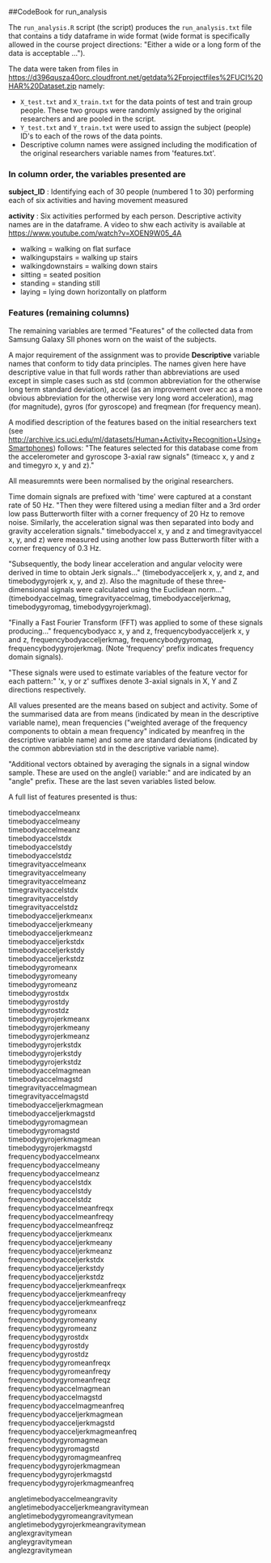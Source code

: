 ##CodeBook for run_analysis

The `run_analysis.R` script (the script) produces the `run_analysis.txt` file that contains a tidy dataframe in wide format (wide format is specifically allowed in the course project directions: "Either a wide or a long form of the data is acceptable ...").

The data were taken from files in https://d396qusza40orc.cloudfront.net/getdata%2Fprojectfiles%2FUCI%20HAR%20Dataset.zip namely:
- `X_test.txt` and `X_train.txt` for the data points of test and train group people. These two groups were randomly assigned by the original researchers and are pooled in the script.
- `Y_test.txt` and `Y_train.txt` were used to assign the subject (people) ID's to each of the rows of the data points.
- Descriptive column names were assigned including the modification of the original researchers variable names from 'features.txt'.  


### In column order, the variables presented are

**subject_ID** : Identifying each of 30 people (numbered 1 to 30) performing each of six activities and having movement measured

**activity** : Six activities performed by each person. Descriptive activity names are in the dataframe. A video to shw each activity is available at https://www.youtube.com/watch?v=XOEN9W05_4A
- walking = walking on flat surface
- walkingupstairs = walking up stairs 
- walkingdownstairs = walking down stairs
- sitting = seated position
- standing = standing still
- laying = lying down horizontally on platform

### Features (remaining columns)
The remaining variables are termed "Features" of the collected data from Samsung Galaxy SII phones worn on the waist of the subjects.

A major requirement of the assignment was to provide **Descriptive** variable names that conform to tidy data principles. The names given here have descriptive value in that full words rather than abbreviations are used except in simple cases such as std (common abbreviation for the otherwise long term standard deviation), accel (as an improvement over acc as a more obvious abbreviation for the otherwise very long word acceleration), mag (for magnitude), gyros (for gyroscope) and freqmean (for frequency mean). 

A modified description of the features based on the initial researchers text (see http://archive.ics.uci.edu/ml/datasets/Human+Activity+Recognition+Using+Smartphones) follows:
"The features selected for this database come from the accelerometer and gyroscope 3-axial raw signals" (timeacc x, y and z and timegyro x, y and z)."

All measuremnts were been normalised by the original researchers.

Time domain signals are prefixed with 'time' were captured at a constant rate of 50 Hz. "Then they were filtered using a median filter and a 3rd order low pass Butterworth filter with a corner frequency of 20 Hz to remove noise. Similarly, the acceleration signal was then separated into body and gravity acceleration signals."
timebodyaccel x, y and z and timegravityaccel x, y, and z) were measured using another low pass Butterworth filter with a corner frequency of 0.3 Hz.

"Subsequently, the body linear acceleration and angular velocity were derived in time to obtain Jerk signals..." (timebodyacceljerk x, y, and z, and timebodygyrojerk x, y, and z). Also the magnitude of these three-dimensional signals were calculated using the Euclidean norm..." (timebodyaccelmag, timegravityaccelmag, timebodyacceljerkmag, timebodygyromag, timebodygyrojerkmag). 

"Finally a Fast Fourier Transform (FFT) was applied to some of these signals producing..." frequencybodyacc x, y and z, frequencybodyacceljerk x, y and z, frequencybodyacceljerkmag, frequencybodygyromag, frequencybodygyrojerkmag. (Note 'frequency' prefix indicates frequency domain signals). 

"These signals were used to estimate variables of the feature vector for each pattern:" 'x, y or z' suffixes denote 3-axial signals in X, Y and Z directions respectively.

All values presented are the means based on subject and activity. Some of the summarised data are from means (indicated by mean in the descriptive variable name), mean frequencies ("weighted average of the frequency components to obtain a mean frequency" indicated by meanfreq in the descriptive variable name) and some are standard deviations (indicated by the common abbreviation std in the descriptive variable name). 

"Additional vectors obtained by averaging the signals in a signal window sample. These are used on the angle() variable:" and are indicated by an "angle" prefix. These are the last seven variables listed below.

A full list of features presented is thus:

timebodyaccelmeanx  
timebodyaccelmeany  
timebodyaccelmeanz  
timebodyaccelstdx  
timebodyaccelstdy  
timebodyaccelstdz  
timegravityaccelmeanx  
timegravityaccelmeany  
timegravityaccelmeanz  
timegravityaccelstdx  
timegravityaccelstdy  
timegravityaccelstdz  
timebodyacceljerkmeanx  
timebodyacceljerkmeany  
timebodyacceljerkmeanz  
timebodyacceljerkstdx  
timebodyacceljerkstdy  
timebodyacceljerkstdz  
timebodygyromeanx  
timebodygyromeany  
timebodygyromeanz  
timebodygyrostdx  
timebodygyrostdy  
timebodygyrostdz  
timebodygyrojerkmeanx  
timebodygyrojerkmeany  
timebodygyrojerkmeanz  
timebodygyrojerkstdx  
timebodygyrojerkstdy  
timebodygyrojerkstdz  
timebodyaccelmagmean  
timebodyaccelmagstd  
timegravityaccelmagmean  
timegravityaccelmagstd  
timebodyacceljerkmagmean  
timebodyacceljerkmagstd  
timebodygyromagmean  
timebodygyromagstd  
timebodygyrojerkmagmean  
timebodygyrojerkmagstd  
frequencybodyaccelmeanx  
frequencybodyaccelmeany  
frequencybodyaccelmeanz  
frequencybodyaccelstdx  
frequencybodyaccelstdy  
frequencybodyaccelstdz  
frequencybodyaccelmeanfreqx  
frequencybodyaccelmeanfreqy  
frequencybodyaccelmeanfreqz  
frequencybodyacceljerkmeanx  
frequencybodyacceljerkmeany  
frequencybodyacceljerkmeanz  
frequencybodyacceljerkstdx  
frequencybodyacceljerkstdy  
frequencybodyacceljerkstdz  
frequencybodyacceljerkmeanfreqx  
frequencybodyacceljerkmeanfreqy  
frequencybodyacceljerkmeanfreqz  
frequencybodygyromeanx  
frequencybodygyromeany  
frequencybodygyromeanz  
frequencybodygyrostdx  
frequencybodygyrostdy  
frequencybodygyrostdz  
frequencybodygyromeanfreqx   
frequencybodygyromeanfreqy  
frequencybodygyromeanfreqz  
frequencybodyaccelmagmean  
frequencybodyaccelmagstd  
frequencybodyaccelmagmeanfreq  
frequencybodyacceljerkmagmean  
frequencybodyacceljerkmagstd  
frequencybodyacceljerkmagmeanfreq  
frequencybodygyromagmean  
frequencybodygyromagstd  
frequencybodygyromagmeanfreq  
frequencybodygyrojerkmagmean  
frequencybodygyrojerkmagstd  
frequencybodygyrojerkmagmeanfreq  

angletimebodyaccelmeangravity  
angletimebodyacceljerkmeangravitymean  
angletimebodygyromeangravitymean  
angletimebodygyrojerkmeangravitymean  
anglexgravitymean  
angleygravitymean  
anglezgravitymean  